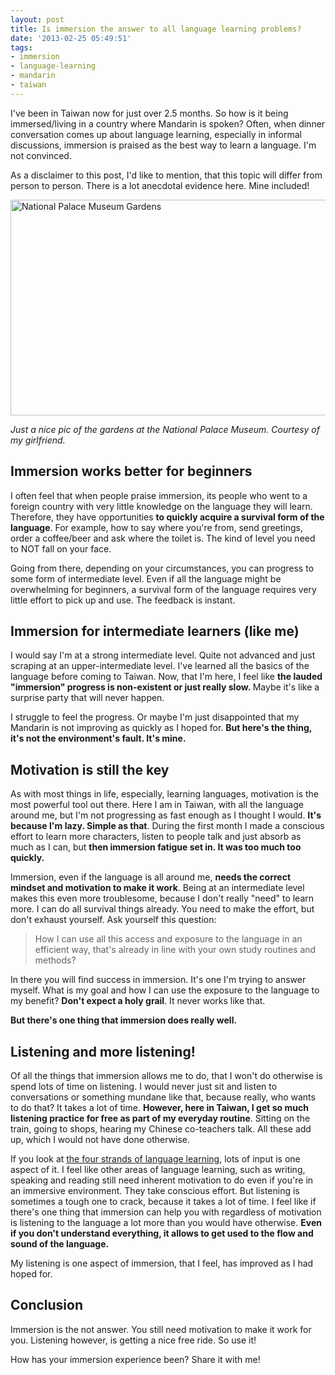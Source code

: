 ```yaml
---
layout: post
title: Is immersion the answer to all language learning problems?
date: '2013-02-25 05:49:51'
tags:
- immersion
- language-learning
- mandarin
- taiwan
---
```


I've been in Taiwan now for just over 2.5 months. So how is it being immersed/living in a country where Mandarin is spoken? Often, when dinner conversation comes up about language learning, especially in informal discussions, immersion is praised as the best way to learn a language. I'm not convinced.

As a disclaimer to this post, I'd like to mention, that this topic will differ from person to person. There is a lot anecdotal evidence here. Mine included!
<p style="text-align: left;"><a href="http://res.cloudinary.com/daxztt3th/image/upload/v1412837064/149470_10200200585793348_1556959577_n_jgdyo6.jpg"><img class="wp-image-1467 aligncenter" alt="National Palace Museum Gardens" src="http://res.cloudinary.com/daxztt3th/image/upload/v1412837064/149470_10200200585793348_1556959577_n_jgdyo6.jpg" width="576" height="345" /></a></p>
<p style="text-align: left;"><em>Just a nice pic of the gardens at the National Palace Museum. Courtesy of my girlfriend.</em></p>

<h2>Immersion works better for beginners</h2>
I often feel that when people praise immersion, its people who went to a foreign country with very little knowledge on the language they will learn. Therefore, they have opportunities <strong>to quickly acquire a survival form of the language</strong>. For example, how to say where you're from, send greetings, order a coffee/beer and ask where the toilet is. The kind of level you need to NOT fall on your face.

Going from there, depending on your circumstances, you can progress to some form of intermediate level. Even if all the language might be overwhelming for beginners, a survival form of the language requires very little effort to pick up and use. The feedback is instant.
<h2>Immersion for intermediate learners (like me)</h2>
I would say I'm at a strong intermediate level. Quite not advanced and just scraping at an upper-intermediate level. I've learned all the basics of the language before coming to Taiwan. Now, that I'm here, I feel like <strong>the lauded "immersion" progress is non-existent or just really slow. </strong>Maybe it's like a surprise party that will never happen.

I struggle to feel the progress. Or maybe I'm just disappointed that my Mandarin is not improving as quickly as I hoped for. <strong>But here's the thing, it's not the environment's fault. It's mine.</strong>
<h2>Motivation is still the key</h2>
As with most things in life, especially, learning languages, motivation is the most powerful tool out there. Here I am in Taiwan, with all the language around me, but I'm not progressing as fast enough as I thought I would. <strong>It's because I'm lazy. Simple as that</strong>. During the first month I made a conscious effort to learn more characters, listen to people talk and just absorb as much as I can, but <strong>then immersion fatigue set in. It was too much too quickly. </strong>

Immersion, even if the language is all around me, <strong>needs the correct mindset and motivation to make it work</strong>. Being at an intermediate level makes this even more troublesome, because I don't really "need" to learn more. I can do all survival things already. You need to make the effort, but don't exhaust yourself. Ask yourself this question:
<blockquote>How I can use all this access and exposure to the language in an efficient way, that's already in line with your own study routines and methods?</blockquote>
In there you will find success in immersion. It's one I'm trying to answer myself. What is my goal and how I can use the exposure to the language to my benefit? <strong>Don't expect a holy grail</strong>. It never works like that.

<strong>But there's one thing that immersion does really well.</strong>
<h2>Listening and more listening!</h2>
Of all the things that immersion allows me to do, that I won't do otherwise is spend lots of time on listening. I would never just sit and listen to conversations or something mundane like that, because really, who wants to do that? It takes a lot of time. <strong>However, here in Taiwan, I get so much listening practice for free as part of my everyday routine</strong>. Sitting on the train, going to shops, hearing my Chinese co-teachers talk. All these add up, which I would not have done otherwise.

If you look at <a title="The Four Strands of Language Learning" href="http://confusedlaowai.com/2012/06/four-strands-language-learning/">the four strands of language learning</a>, lots of input is one aspect of it. I feel like other areas of language learning, such as writing, speaking and reading still need inherent motivation to do even if you're in an immersive environment. They take conscious effort. But listening is sometimes a tough one to crack, because it takes a lot of time. I feel like if there's one thing that immersion can help you with regardless of motivation is listening to the language a lot more than you would have otherwise. <strong>Even if you don't understand everything, it allows to get used to the flow and sound of the language.</strong>

My listening is one aspect of immersion, that I feel, has improved as I had hoped for.
<h2>Conclusion</h2>
Immersion is the not answer. You still need motivation to make it work for you. Listening however, is getting a nice free ride. So use it!

How has your immersion experience been? Share it with me!